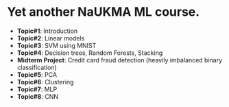 Yet another NaUKMA ML course.
========
* **Topic#1**: Introduction
* **Topic#2**: Linear models 
* **Topic#3**: SVM using MNIST
* **Topic#4**: Decision trees, Random Forests, Stacking
* **Midterm Project**: Credit card fraud detection (heavily imbalanced binary classification)
* **Topic#5**: PCA
* **Topic#6**: Clustering
* **Topic#7**: MLP
* **Topic#8**: CNN